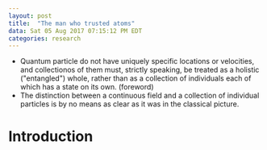 ```yaml
---
layout: post
title:  "The man who trusted atoms"
data: Sat 05 Aug 2017 07:15:12 PM EDT
categories: research
---
```

- Quantum particle do not have uniquely specific locations or velocities, and collectionos of them must, strictly speaking, be treated as a holistic ("entangled") whole, rather than as a collection of individuals each of which has a state on its own. (foreword)
- The distinction between a continuous field and a collection of individual particles is by no means as clear as it was in the classical picture. 

# Introduction


